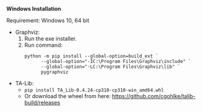 **Windows Installation**

Requirement: Windows 10, 64 bit

- Graphviz:
    1. Run the exe installer.
    2. Run command:
        ```
        python -m pip install --global-option=build_ext `
              --global-option="-IC:\Program Files\Graphviz\include" `
              --global-option="-LC:\Program Files\Graphviz\lib" `
              pygraphviz
        ```
- TA-Lib:
  - `pip install TA_Lib-0.4.24-cp310-cp310-win_amd64.whl`
  - Or download the wheel from here: https://github.com/cgohlke/talib-build/releases
